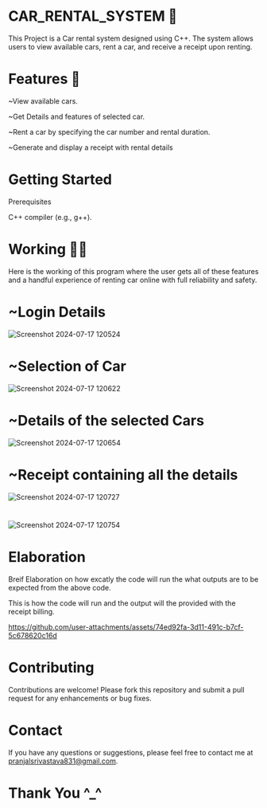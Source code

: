 # CAR_RENTAL_SYSTEM 🚗
This Project is a Car rental system designed using C++. 
The system allows users to view available cars, rent a car, and receive a receipt upon renting.


# Features 🤖
~View available cars.

~Get Details and features of selected car.

~Rent a car by specifying the car number and rental duration.

~Generate and display a receipt with rental details

# Getting Started
Prerequisites

C++ compiler (e.g., g++).

# Working 👩‍💻
Here is the working of this program where the user gets all of these features and a handful experience of renting car online with full reliability and safety.


# ~Login Details 
![Screenshot 2024-07-17 120524](https://github.com/user-attachments/assets/360e4900-bd78-434e-bd50-6ee58dd8edb4)

# ~Selection of Car
![Screenshot 2024-07-17 120622](https://github.com/user-attachments/assets/f9ad665c-782b-4cb1-9587-78bbade2fa0b)

# ~Details of the selected Cars
![Screenshot 2024-07-17 120654](https://github.com/user-attachments/assets/4d69d253-ab0c-4790-8069-9d36042bb354)

# ~Receipt containing all the details 
![Screenshot 2024-07-17 120727](https://github.com/user-attachments/assets/7861af03-e53b-4b05-bdf0-95f2944b7379)

# 
![Screenshot 2024-07-17 120754](https://github.com/user-attachments/assets/17b46353-6c91-473b-a0b4-3987505a501d)



#  Elaboration
Breif Elaboration on how excatly the code will run the what outputs are to be expected from the above code.


  This is how the code will run and the output will the provided with the receipt billing.
  

https://github.com/user-attachments/assets/74ed92fa-3d11-491c-b7cf-5c678620c16d

# Contributing
Contributions are welcome! Please fork this repository and submit a pull request for any enhancements or bug fixes.

# Contact
If you have any questions or suggestions, please feel free to contact me at pranjalsrivastava831@gmail.com.

#                                              Thank You ^_^


